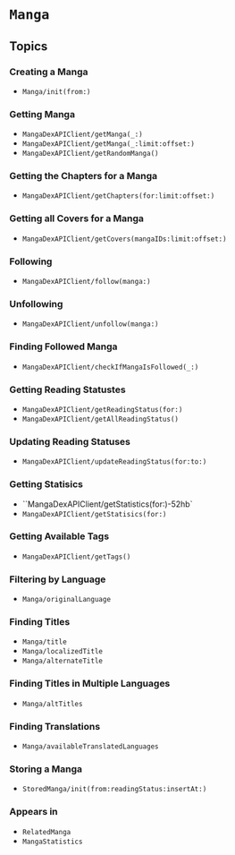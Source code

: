 # ``Manga``

## Topics

### Creating a Manga

- ``Manga/init(from:)``

### Getting Manga

- ``MangaDexAPIClient/getManga(_:)``
- ``MangaDexAPIClient/getManga(_:limit:offset:)``
- ``MangaDexAPIClient/getRandomManga()``

### Getting the Chapters for a Manga

- ``MangaDexAPIClient/getChapters(for:limit:offset:)``

### Getting all Covers for a Manga

- ``MangaDexAPIClient/getCovers(mangaIDs:limit:offset:)``

### Following

- ``MangaDexAPIClient/follow(manga:)``

### Unfollowing

- ``MangaDexAPIClient/unfollow(manga:)``

### Finding Followed Manga

- ``MangaDexAPIClient/checkIfMangaIsFollowed(_:)``

### Getting Reading Statustes

- ``MangaDexAPIClient/getReadingStatus(for:)``
- ``MangaDexAPIClient/getAllReadingStatus()``

### Updating Reading Statuses

- ``MangaDexAPIClient/updateReadingStatus(for:to:)``

### Getting Statisics

- ``MangaDexAPIClient/getStatistics(for:)-52hb`
- ``MangaDexAPIClient/getStatisics(for:)``

### Getting Available Tags

- ``MangaDexAPIClient/getTags()``

### Filtering by Language

- ``Manga/originalLanguage``

### Finding Titles

- ``Manga/title``
- ``Manga/localizedTitle``
- ``Manga/alternateTitle``

### Finding Titles in Multiple Languages

- ``Manga/altTitles``

### Finding Translations

- ``Manga/availableTranslatedLanguages``

### Storing a Manga

- ``StoredManga/init(from:readingStatus:insertAt:)``

### Appears in

- ``RelatedManga``
- ``MangaStatistics``
